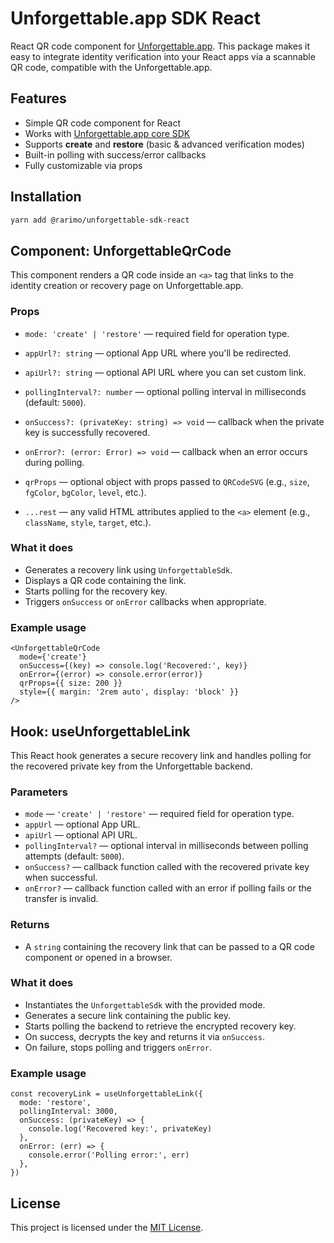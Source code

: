 # Unforgettable.app SDK React

React QR code component for [Unforgettable.app](https://github.com/rarimo/unforgettable-sdk). 
This package makes it easy to integrate identity verification into your React apps via a scannable QR code, compatible with the Unforgettable.app.

## Features

- Simple QR code component for React
- Works with [Unforgettable.app core SDK](https://github.com/rarimo/unforgettable-sdk/tree/main/packages/core)
- Supports **create** and **restore** (basic & advanced verification modes)
- Built-in polling with success/error callbacks
- Fully customizable via props

## Installation

```bash
yarn add @rarimo/unforgettable-sdk-react
```

## Component: UnforgettableQrCode

This component renders a QR code inside an `<a>` tag that links to the identity creation or recovery page on Unforgettable.app.

### Props

- `mode: 'create' | 'restore'` — required field for operation type.

- `appUrl?: string` — optional App URL where you'll be redirected.

- `apiUrl?: string` — optional API URL where you can set custom link.

- `pollingInterval?: number` — optional polling interval in milliseconds (default: `5000`).

- `onSuccess?: (privateKey: string) => void` — callback when the private key is successfully recovered.

- `onError?: (error: Error) => void` — callback when an error occurs during polling.

- `qrProps` — optional object with props passed to `QRCodeSVG` (e.g., `size`, `fgColor`, `bgColor`, `level`, etc.).

- `...rest` — any valid HTML attributes applied to the `<a>` element (e.g., `className`, `style`, `target`, etc.).

### What it does

- Generates a recovery link using `UnforgettableSdk`.
- Displays a QR code containing the link.
- Starts polling for the recovery key.
- Triggers `onSuccess` or `onError` callbacks when appropriate.

### Example usage

```tsx
<UnforgettableQrCode
  mode={'create'}
  onSuccess={(key) => console.log('Recovered:', key)}
  onError={(error) => console.error(error)}
  qrProps={{ size: 200 }}
  style={{ margin: '2rem auto', display: 'block' }}
/>
```

## Hook: useUnforgettableLink

This React hook generates a secure recovery link and handles polling for the recovered private key from the Unforgettable backend.

### Parameters

- `mode` — `'create' | 'restore'` — required field for operation type.
- `appUrl` —  optional App URL.
- `apiUrl` —  optional API URL.
- `pollingInterval?` — optional interval in milliseconds between polling attempts (default: `5000`).
- `onSuccess?` — callback function called with the recovered private key when successful.
- `onError?` — callback function called with an error if polling fails or the transfer is invalid.

### Returns

- A `string` containing the recovery link that can be passed to a QR code component or opened in a browser.

### What it does

- Instantiates the `UnforgettableSdk` with the provided mode.
- Generates a secure link containing the public key.
- Starts polling the backend to retrieve the encrypted recovery key.
- On success, decrypts the key and returns it via `onSuccess`.
- On failure, stops polling and triggers `onError`.

### Example usage

```tsx
const recoveryLink = useUnforgettableLink({
  mode: 'restore',
  pollingInterval: 3000,
  onSuccess: (privateKey) => {
    console.log('Recovered key:', privateKey)
  },
  onError: (err) => {
    console.error('Polling error:', err)
  },
})
```

## License

This project is licensed under the [MIT License](./LICENSE).

